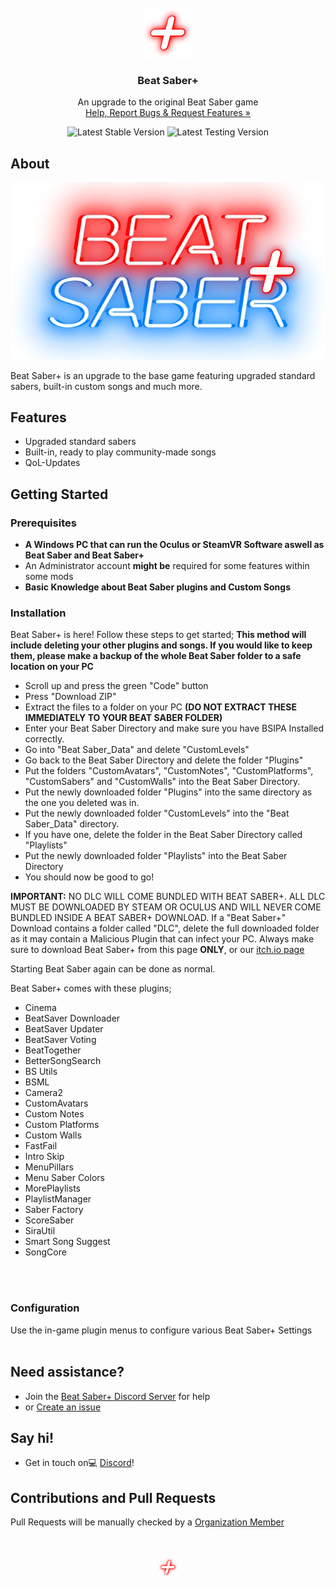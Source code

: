 <!-- START Header.mustache -->
<br />
<div align="center">
  <a href="https://github.com/BeatSaberPlus/BeatSaberPlus">
    <img src="https://github.com/BeatSaberPlus/GithubResources/blob/main/images/%2B%20Logo.png" alt="Logo" width="80" height="80">
  </a>

<h3 align="center">Beat Saber+</h3>
  <p align="center">
    An upgrade to the original Beat Saber game
    <br />
    <a href="https://discord.gg/nM5eJpzyWp">Help, Report Bugs & Request Features »</a>
  </p>
</div>
<!-- END Header.mustache -->
<!-- START ShieldsFull.mustache -->
<p align="center">
  <img alt="Latest Stable Version" src="https://img.shields.io/badge/Latest%20Stable%20Version-1.25.1-orange" />
  <img alt="Latest Testing Version" src="https://img.shields.io/badge/Latest%20Testing%20Version-1.26-orange" />
</p><!-- END ShieldsFull.mustache -->
<!-- ShieldsBasic for shields without download count and last update date--> 

<!-- START About.mustache -->

## About

![BeatSaberPlus](https://raw.githubusercontent.com/BeatSaberPlus/GithubResources/main/images/Beat%20Saber%2B%20Logo.png)
<!-- END About.mustache -->
Beat Saber+ is an upgrade to the base game featuring upgraded standard sabers, built-in custom songs and much more.

<!-- START Features.mustache -->

## Features<!-- END Features.mustache -->
* Upgraded standard sabers
* Built-in, ready to play community-made songs
* QoL-Updates

<!-- START GetStarted.mustache -->

## Getting Started

### Prerequisites
- **A Windows PC that can run the Oculus or SteamVR Software aswell as Beat Saber and Beat Saber+**
- An Administrator account **might be** required for some features within some mods
- **Basic Knowledge about Beat Saber plugins and Custom Songs**

### Installation 
Beat Saber+ is here! Follow these steps to get started; **This method will include deleting your other plugins and songs. If you would like to keep them, please make a backup of the whole Beat Saber folder to a safe location on your PC**

- Scroll up and press the green "Code" button
- Press "Download ZIP"
- Extract the files to a folder on your PC **(DO NOT EXTRACT THESE IMMEDIATELY TO YOUR BEAT SABER FOLDER)**
- Enter your Beat Saber Directory and make sure you have BSIPA Installed correctly.
- Go into "Beat Saber_Data" and delete "CustomLevels"
- Go back to the Beat Saber Directory and delete the folder "Plugins"
- Put the folders "CustomAvatars", "CustomNotes", "CustomPlatforms", "CustomSabers" and "CustomWalls" into the Beat Saber Directory.
- Put the newly downloaded folder "Plugins" into the same directory as the one you deleted was in.
- Put the newly downloaded folder "CustomLevels" into the "Beat Saber_Data" directory.
- If you have one, delete the folder in the Beat Saber Directory called "Playlists"
- Put the newly downloaded folder "Playlists" into the Beat Saber Directory
- You should now be good to go!


**IMPORTANT:** NO DLC WILL COME BUNDLED WITH BEAT SABER+. ALL DLC MUST BE DOWNLOADED BY STEAM OR OCULUS AND WILL NEVER COME BUNDLED INSIDE A BEAT SABER+ DOWNLOAD. If a "Beat Saber+" Download contains a folder called "DLC", delete the full downloaded folder as it may contain a Malicious Plugin that can infect your PC. Always make sure to download Beat Saber+ from this page **ONLY**, or our [itch.io page](https://wasthathaze.itch.io/beatsaberplus)

Starting Beat Saber again can be done as normal.

Beat Saber+ comes with these plugins;

- Cinema
- BeatSaver Downloader
- BeatSaver Updater
- BeatSaver Voting
- BeatTogether
- BetterSongSearch
- BS Utils
- BSML
- Camera2
- CustomAvatars
- Custom Notes
- Custom Platforms
- Custom Walls
- FastFail
- Intro Skip
- MenuPillars
- Menu Saber Colors
- MorePlaylists
- PlaylistManager
- Saber Factory
- ScoreSaber
- SiraUtil
- Smart Song Suggest
- SongCore

<br />
<br /><!-- END GetStarted.mustache -->
<!-- START Setup.mustache -->

### Configuration
Use the in-game plugin menus to configure various Beat Saber+ Settings
<br>
<br><!-- END Setup.mustache -->
<!-- START Footer.mustache -->

## Need assistance?
* Join the [Beat Saber+ Discord Server](https://discord.gg/nM5eJpzyWp) for help
* or [Create an issue](https://github.com/BeatSaberPlus/BeatSaberPlus/issues/new/choose)

## Say hi!
* Get in touch on💻 [Discord](https://discord.gg/nM5eJpzyWp)!

## Contributions and Pull Requests
Pull Requests will be manually checked by a [Organization Member](https://github.com/orgs/BeatSaberPlus/people)

<p align="center">
<i></i>
   <br/><br/>
   <img src="https://raw.githubusercontent.com/BeatSaberPlus/GithubResources/main/images/%2B%20Logo.png"  width="32" height="32"/>
</p>
<!-- END Footer.mustache -->
